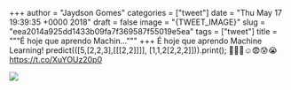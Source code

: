 
+++
author = "Jaydson Gomes"
categories = ["tweet"]
date = "Thu May 17 19:39:35 +0000 2018"
draft = false
image = "{TWEET_IMAGE}"
slug = "eea2014a925dd1433b09fa7f369587f55019e5ea"
tags = ["tweet"]
title = """É hoje que aprendo Machin..."""
+++
É hoje que aprendo Machine Learning!
predict(([5,[2,2,3],[[[2,2]]]], [1,1,2[2,2,2]])).print();
🙂😌🤔☺️😨😰😭 https://t.co/XuYOUz20p0

![](/images/tweet-media/997199973979688961-undefined)